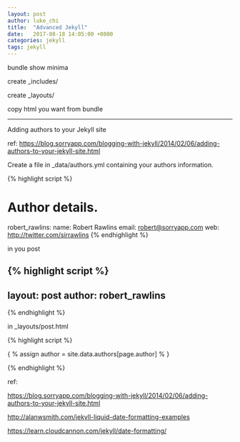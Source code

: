 ```yaml
---
layout: post
author: luke_chi
title:  "Advanced Jekyll"
date:   2017-08-18 14:05:00 +0800
categories: jekyll
tags: jekyll
---
```


bundle show minima

create _includes/

create _layouts/

copy html you want from bundle

------

Adding authors to your Jekyll site

ref: https://blog.sorryapp.com/blogging-with-jekyll/2014/02/06/adding-authors-to-your-jekyll-site.html

Create a file in _data/authors.yml containing your authors information.

{% highlight script %}

# Author details.
robert_rawlins:
    name: Robert Rawlins
    email: robert@sorryapp.com
    web: http://twitter.com/sirrawlins
{% endhighlight %}

in you post

{% highlight script %}
---
layout: post
author: robert_rawlins
---
{% endhighlight %}

in _layouts/post.html

{% highlight script %}

<!-- Look the author details up from the site config. -->
{ % assign author = site.data.authors[page.author] % }

{% endhighlight %}

ref:

https://blog.sorryapp.com/blogging-with-jekyll/2014/02/06/adding-authors-to-your-jekyll-site.html

http://alanwsmith.com/jekyll-liquid-date-formatting-examples

https://learn.cloudcannon.com/jekyll/date-formatting/